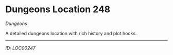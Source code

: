 # Dungeons Location 248

*Dungeons*

A detailed dungeons location with rich history and plot hooks.

---
*ID: LOC00247*